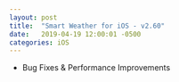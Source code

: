```yaml
---
layout: post
title:  "Smart Weather for iOS - v2.60"
date:   2019-04-19 12:00:01 -0500
categories: iOS
---
```


 - Bug Fixes & Performance Improvements
